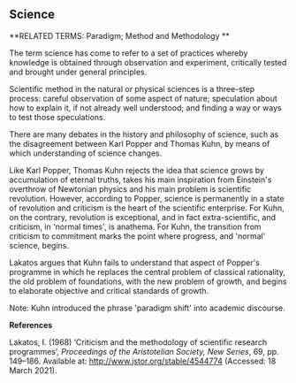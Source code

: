 ## Science

**RELATED TERMS: Paradigm; Method and Methodology **

The term science has come to refer to a set of practices whereby knowledge is obtained through observation and experiment, critically tested and brought under general principles. 

Scientific method in the natural or physical sciences is a three-step process: careful observation of some aspect of nature; speculation about how to explain it, if not already well understood; and finding a way or ways to test those speculations.

There are many debates in the history and philosophy of science, such as the disagreement between Karl Popper and Thomas Kuhn, by means of which understanding of science changes.

Like Karl Popper, Thomas Kuhn rejects the idea that science grows by accumulation of eternal truths, takes his main inspiration from Einstein's overthrow of Newtonian physics and his main problem is scientific revolution. However, according to Popper, science is permanently in a state of revolution and criticism is the
heart of the scientific enterprise. For Kuhn, on the contrary, revolution is exceptional, and in fact extra-scientific, and criticism, in 'normal times', is anathema. For Kuhn, the transition from criticism to commitment marks the point where progress, and 'normal' science, begins.

Lakatos argues that Kuhn fails to understand that aspect of Popper's programme in which he replaces the central problem of classical rationality, the old problem of foundations, with the new problem of growth, and begins to elaborate objective and critical standards of growth.

Note: Kuhn introduced the phrase 'paradigm shift' into academic discourse.

**References**

Lakatos, I. (1968) ‘Criticism and the methodology of scientific research programmes’, _Proceedings of the Aristotelian Society, New Series_, 69, pp. 149–186. Available at: http://www.jstor.org/stable/4544774 (Accessed: 18 March 2021).


